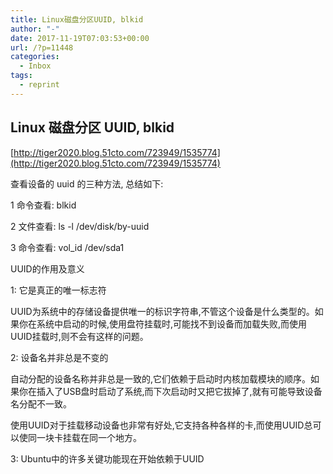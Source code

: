 ```yaml
---
title: Linux磁盘分区UUID, blkid
author: "-"
date: 2017-11-19T07:03:53+00:00
url: /?p=11448
categories:
  - Inbox
tags:
  - reprint
---
```

## Linux 磁盘分区 UUID, blkid

[http://tiger2020.blog.51cto.com/723949/1535774](http://tiger2020.blog.51cto.com/723949/1535774)

查看设备的 uuid 的三种方法, 总结如下:
  
1 命令查看: blkid
  
2 文件查看: ls -l /dev/disk/by-uuid
  
3 命令查看: vol_id /dev/sda1

UUID的作用及意义
  
1: 它是真正的唯一标志符
  
UUID为系统中的存储设备提供唯一的标识字符串,不管这个设备是什么类型的。如果你在系统中启动的时候,使用盘符挂载时,可能找不到设备而加载失败,而使用UUID挂载时,则不会有这样的问题。
  
2: 设备名并非总是不变的
  
自动分配的设备名称并非总是一致的,它们依赖于启动时内核加载模块的顺序。如果你在插入了USB盘时启动了系统,而下次启动时又把它拔掉了,就有可能导致设备名分配不一致。
  
使用UUID对于挂载移动设备也非常有好处,它支持各种各样的卡,而使用UUID总可以使同一块卡挂载在同一个地方。
  
3: Ubuntu中的许多关键功能现在开始依赖于UUID
